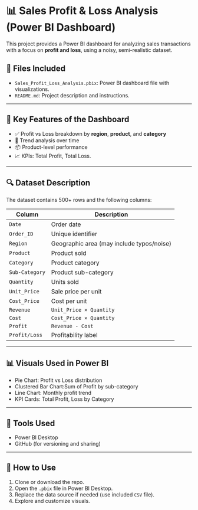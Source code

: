 # 📊 Sales Profit & Loss Analysis (Power BI Dashboard)

This project provides a Power BI dashboard for analyzing sales transactions with a focus on **profit and loss**, using a noisy, semi-realistic dataset.

## 📁 Files Included
- `Sales_Profit_Loss_Analysis.pbix`: Power BI dashboard file with visualizations.
- `README.md`: Project description and instructions.

---

## 📌 Key Features of the Dashboard

- ✅ Profit vs Loss breakdown by **region**, **product**, and **category**
- 📅 Trend analysis over time
- 📦 Product-level performance
- 📈 KPIs: Total Profit, Total Loss.

---

## 🔍 Dataset Description

The dataset contains 500+ rows and the following columns:

| Column         | Description |
|----------------|-------------|
| `Date`         | Order date |
| `Order_ID`     | Unique identifier |
| `Region`       | Geographic area (may include typos/noise) |
| `Product`      | Product sold |
| `Category`     | Product category |
| `Sub-Category` | Product sub-category |
| `Quantity`     | Units sold |
| `Unit_Price`   | Sale price per unit |
| `Cost_Price`   | Cost per unit |
| `Revenue`      | `Unit_Price × Quantity` |
| `Cost`         | `Cost_Price × Quantity` |
| `Profit`       | `Revenue - Cost` |
| `Profit/Loss`  | Profitability label |

---

## 📊 Visuals Used in Power BI

- Pie Chart: Profit vs Loss distribution
- Clustered Bar Chart:Sum of Profit by sub-category
- Line Chart: Monthly profit trend
- KPI Cards: Total Profit, Loss by Category

---

## 🔧 Tools Used

- Power BI Desktop
- GitHub (for versioning and sharing)

---

## 📂 How to Use

1. Clone or download the repo.
2. Open the `.pbix` file in Power BI Desktop.
3. Replace the data source if needed (use included `CSV` file).
4. Explore and customize visuals.


